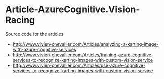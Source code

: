 # Article-AzureCognitive.Vision-Racing
Source code for the articles 
- http://www.vivien-chevallier.com/Articles/analyzing-a-karting-image-with-azure-cognitive-services
- http://www.vivien-chevallier.com/Articles/training-azure-cognitive-services-to-recognize-karting-images-with-custom-vision-service
- http://www.vivien-chevallier.com/Articles/use-azure-cognitive-services-to-recognize-karting-images-with-custom-vision-service
